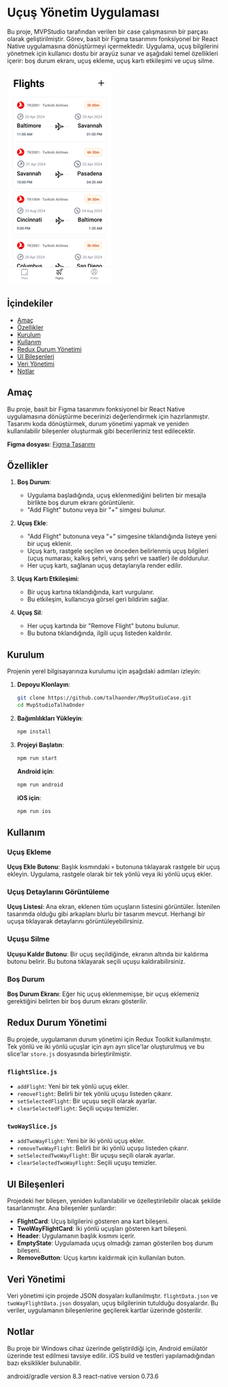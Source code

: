 # Uçuş Yönetim Uygulaması

Bu proje, MVPStudio tarafından verilen bir case çalışmasının bir parçası olarak geliştirilmiştir. Görev, basit bir Figma tasarımını fonksiyonel bir React Native uygulamasına dönüştürmeyi içermektedir. Uygulama, uçuş bilgilerini yönetmek için kullanıcı dostu bir arayüz sunar ve aşağıdaki temel özellikleri içerir: boş durum ekranı, uçuş ekleme, uçuş kartı etkileşimi ve uçuş silme.

![Uygulama Ekran Görüntüsü](https://github.com/talhaonder/MvpStudioCase/blob/main/src/assets/ss/Screenshot_1724687615.png)

## İçindekiler

- [Amaç](#amaç)
- [Özellikler](#özellikler)
- [Kurulum](#kurulum)
- [Kullanım](#kullanım)
- [Redux Durum Yönetimi](#redux-durum-yönetimi)
- [UI Bileşenleri](#ui-bileşenleri)
- [Veri Yönetimi](#veri-yönetimi)
- [Notlar](#notlar)

## Amaç

Bu proje, basit bir Figma tasarımını fonksiyonel bir React Native uygulamasına dönüştürme becerinizi değerlendirmek için hazırlanmıştır. Tasarımı koda dönüştürmek, durum yönetimi yapmak ve yeniden kullanılabilir bileşenler oluşturmak gibi becerileriniz test edilecektir.

**Figma dosyası**: [Figma Tasarımı](https://www.figma.com/design/cgODek1Y7g0s7B7VVhPlBn/mvpstudio-Case)

## Özellikler

1. **Boş Durum**:

   - Uygulama başladığında, uçuş eklenmediğini belirten bir mesajla birlikte boş durum ekranı görüntülenir.
   - "Add Flight" butonu veya bir "+" simgesi bulunur.

2. **Uçuş Ekle**:

   - "Add Flight" butonuna veya "+" simgesine tıklandığında listeye yeni bir uçuş eklenir.
   - Uçuş kartı, rastgele seçilen ve önceden belirlenmiş uçuş bilgileri (uçuş numarası, kalkış şehri, varış şehri ve saatler) ile doldurulur.
   - Her uçuş kartı, sağlanan uçuş detaylarıyla render edilir.

3. **Uçuş Kartı Etkileşimi**:

   - Bir uçuş kartına tıklandığında, kart vurgulanır.
   - Bu etkileşim, kullanıcıya görsel geri bildirim sağlar.

4. **Uçuş Sil**:
   - Her uçuş kartında bir "Remove Flight" butonu bulunur.
   - Bu butona tıklandığında, ilgili uçuş listeden kaldırılır.

## Kurulum

Projenin yerel bilgisayarınıza kurulumu için aşağıdaki adımları izleyin:

1. **Depoyu Klonlayın**:
   ```sh
   git clone https://github.com/talhaonder/MvpStudioCase.git
   cd MvpStudioTalhaOnder
   ```
2. **Bağımlılıkları Yükleyin**:
   ```sh
   npm install
   ```
3. **Projeyi Başlatın**:

   ```sh
   npm run start
   ```

   **Android için**:

   ```sh
   npm run android
   ```

   **iOS için**:

   ```sh
   npm run ios
   ```

## Kullanım

### Uçuş Ekleme

**Uçuş Ekle Butonu**: Başlık kısmındaki `+` butonuna tıklayarak rastgele bir uçuş ekleyin. Uygulama, rastgele olarak bir tek yönlü veya iki yönlü uçuş ekler.

### Uçuş Detaylarını Görüntüleme

**Uçuş Listesi**: Ana ekran, eklenen tüm uçuşların listesini görüntüler. İstenilen tasarımda olduğu gibi arkaplanı blurlu bir tasarım mevcut. Herhangi bir uçuşa tıklayarak detaylarını görüntüleyebilirsiniz.

### Uçuşu Silme

**Uçuşu Kaldır Butonu**: Bir uçuş seçildiğinde, ekranın altında bir kaldırma butonu belirir. Bu butona tıklayarak seçili uçuşu kaldırabilirsiniz.

### Boş Durum

**Boş Durum Ekranı**: Eğer hiç uçuş eklenmemişse, bir uçuş eklemeniz gerektiğini belirten bir boş durum ekranı gösterilir.

## Redux Durum Yönetimi

Bu projede, uygulamanın durum yönetimi için Redux Toolkit kullanılmıştır. Tek yönlü ve iki yönlü uçuşlar için ayrı ayrı slice'lar oluşturulmuş ve bu slice'lar `store.js` dosyasında birleştirilmiştir.

### `flightSlice.js`

- `addFlight`: Yeni bir tek yönlü uçuş ekler.
- `removeFlight`: Belirli bir tek yönlü uçuşu listeden çıkarır.
- `setSelectedFlight`: Bir uçuşu seçili olarak ayarlar.
- `clearSelectedFlight`: Seçili uçuşu temizler.

### `twoWaySlice.js`

- `addTwoWayFlight`: Yeni bir iki yönlü uçuş ekler.
- `removeTwoWayFlight`: Belirli bir iki yönlü uçuşu listeden çıkarır.
- `setSelectedTwoWayFlight`: Bir uçuşu seçili olarak ayarlar.
- `clearSelectedTwoWayFlight`: Seçili uçuşu temizler.

## UI Bileşenleri

Projedeki her bileşen, yeniden kullanılabilir ve özelleştirilebilir olacak şekilde tasarlanmıştır. Ana bileşenler şunlardır:

- **FlightCard**: Uçuş bilgilerini gösteren ana kart bileşeni.
- **TwoWayFlightCard**: İki yönlü uçuşları gösteren kart bileşeni.
- **Header**: Uygulamanın başlık kısmını içerir.
- **EmptyState**: Uygulamada uçuş olmadığı zaman gösterilen boş durum bileşeni.
- **RemoveButton**: Uçuş kartını kaldırmak için kullanılan buton.

## Veri Yönetimi

Veri yönetimi için projede JSON dosyaları kullanılmıştır. `flightData.json` ve `twoWayFlightData.json` dosyaları, uçuş bilgilerinin tutulduğu dosyalardır. Bu veriler, uygulamanın bileşenlerine geçilerek kartlar üzerinde gösterilir.

## Notlar

Bu proje bir Windows cihaz üzerinde geliştirildiği için, Android emülatör üzerinde test edilmesi tavsiye edilir. iOS build ve testleri yapılamadığından bazı eksiklikler bulunabilir.

android/gradle version 8.3
react-native version 0.73.6
